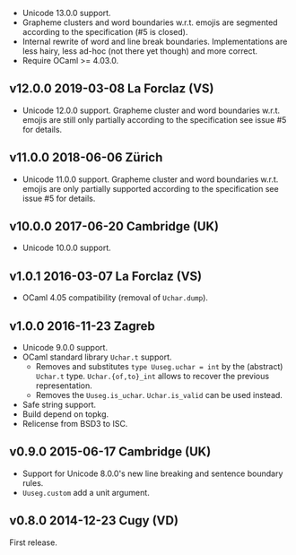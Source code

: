 
- Unicode 13.0.0 support.
- Grapheme clusters and word boundaries w.r.t. emojis are segmented
  according to the specification (#5 is closed).
- Internal rewrite of word and line break boundaries. Implementations
  are less hairy, less ad-hoc (not there yet though) and more correct.
- Require OCaml >= 4.03.0.

v12.0.0 2019-03-08 La Forclaz (VS)
----------------------------------

- Unicode 12.0.0 support. Grapheme cluster and word boundaries
  w.r.t. emojis are still only partially according to the specification
  see issue #5 for details.

v11.0.0 2018-06-06 Zürich
-------------------------

- Unicode 11.0.0 support. Grapheme cluster and word boundaries
  w.r.t. emojis are only partially supported according to the
  specification see issue #5 for details.
  
v10.0.0 2017-06-20 Cambridge (UK)
---------------------------------

- Unicode 10.0.0 support.

v1.0.1 2016-03-07 La Forclaz (VS)
---------------------------------

- OCaml 4.05 compatibility (removal of `Uchar.dump`).

v1.0.0 2016-11-23 Zagreb
------------------------

- Unicode 9.0.0 support.
- OCaml standard library `Uchar.t` support.
  - Removes and substitutes `type Uuseg.uchar = int` by the (abstract)
    `Uchar.t` type. `Uchar.{of,to}_int` allows to recover the previous
    representation.
  - Removes the `Uuseg.is_uchar`. `Uchar.is_valid` can be used instead.
- Safe string support.
- Build depend on topkg.
- Relicense from BSD3 to ISC.

v0.9.0 2015-06-17 Cambridge (UK)
--------------------------------

- Support for Unicode 8.0.0's new line breaking and sentence boundary rules.
- `Uuseg.custom` add a unit argument.


v0.8.0 2014-12-23 Cugy (VD)
---------------------------

First release.
